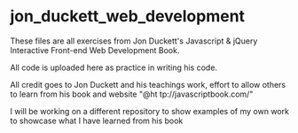 # jon_duckett_web_development

These files are all exercises from Jon Duckett's Javascript & jQuery Interactive Front-end Web Development Book.

All code is uploaded here as practice in writing his code.

All credit goes to Jon Duckett and his teachings work, effort to allow others to learn from his book and website "@ht
tp://javascriptbook.com/"

I will be working on a different repository to show examples of my own work to showcase what I have learned from his book

